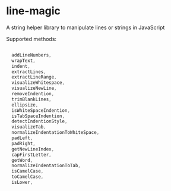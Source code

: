 # line-magic

A string helper library to manipulate lines or strings in JavaScript

Supported methods:

```js

  addLineNumbers,
  wrapText,
  indent,
  extractLines,
  extractLineRange,
  visualizeWhitespace,
  visualizeNewLine,
  removeIndention,
  trimBlankLines,
  ellipsize,
  isWhiteSpaceIndention,
  isTabSpaceIndention,
  detectIndentionStyle,
  visualizeTab,
  normalizeIndentationToWhiteSpace,
  padLeft,
  padRight,
  getNewLineIndex,
  capFirstLetter,
  getWord,
  normalizeIndentationToTab,
  isCamelCase,
  toCamelCase,
  isLower,

```
